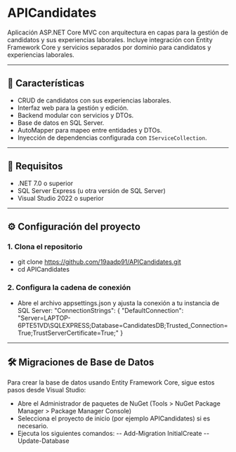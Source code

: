 # APICandidates

Aplicación ASP.NET Core MVC con arquitectura en capas para la gestión de candidatos y sus experiencias laborales. Incluye integración con Entity Framework Core y servicios separados por dominio para candidatos y experiencias laborales.

---

## 🚀 Características

- CRUD de candidatos con sus experiencias laborales.
- Interfaz web para la gestión y edición.
- Backend modular con servicios y DTOs.
- Base de datos en SQL Server.
- AutoMapper para mapeo entre entidades y DTOs.
- Inyección de dependencias configurada con `IServiceCollection`.

---

## 🧱 Requisitos

- .NET 7.0 o superior
- SQL Server Express (u otra versión de SQL Server)
- Visual Studio 2022 o superior

---

## ⚙️ Configuración del proyecto

### 1. Clona el repositorio

- git clone https://github.com/19aadp91/APICandidates.git
- cd APICandidates

### 2. Configura la cadena de conexión

- Abre el archivo appsettings.json y ajusta la conexión a tu instancia de SQL Server:
"ConnectionStrings": {
  "DefaultConnection": "Server=LAPTOP-6PTE51VD\\SQLEXPRESS;Database=CandidatesDB;Trusted_Connection=True;TrustServerCertificate=True;"
}

---

## 🛠️ Migraciones de Base de Datos

Para crear la base de datos usando Entity Framework Core, sigue estos pasos desde Visual Studio:

- Abre el Administrador de paquetes de NuGet (Tools > NuGet Package Manager > Package Manager Console)
- Selecciona el proyecto de inicio (por ejemplo APICandidates) si es necesario.
- Ejecuta los siguientes comandos:
-- Add-Migration InitialCreate
-- Update-Database
